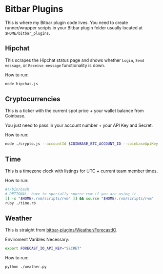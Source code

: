 # Bitbar Plugins
This is where my Bitbar plugin code lives. You need to create runner/wrapper scripts in your Bitbar plugin folder usually located at `$HOME/bitbar_plugins`.

## Hipchat
This scrapes the Hipchat status page and shows whether `Login`, `Send message`, or `Receive message` functionality is down.

How to run:
```bash
node hipchat.js
```

## Cryptocurrencies
This is a ticker with the current spot price + your wallet balance from Coinbase.

You just need to pass in your account number + your API Key and Secret.

How to run:
```bash
node ./crypto.js --accountId $COINBASE_BTC_ACCOUNT_ID --coinbaseApiKey $COINBASE_API_KEY --coinbaseApiSecret $COINBASE_API_SECRET --bigMoneyAmount 2500.0 --gdaxApiKey $GDAX_API_KEY --gdaxPassphrase $GDAX_API_PASSPHRASE --gdaxSecret $GDAX_API_SECRET
```

## Time
This is a timezone clock with listings for UTC + current team member times.

How to run:
```bash
#!/bin/bash
# OPTIONAL: have to specially source rvm if you are using it
[[ -s "$HOME/.rvm/scripts/rvm" ]] && source "$HOME/.rvm/scripts/rvm"
ruby ./time.rb
```

## Weather
This is straight from   [bitbar-plugins/Weather/ForecastIO](https://github.com/bitbar-plugins/Weather/ForecastIO/weather.15m.py).

Enviroment Varibles Necessary:
```bash
export FORECAST_IO_API_KEY="SECRET"
```

How to run:
```bash
python ./weather.py
```
